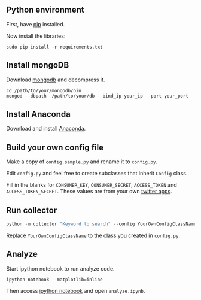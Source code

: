 ## Python environment

First, have [pip](https://pip.pypa.io/en/latest/installing.html) installed.

Now install the libraries:

``` shell
sudo pip install -r requirements.txt
```

## Install mongoDB

Download [mongodb](http://www.mongodb.org/downloads) and decompress it.

``` shell
cd /path/to/your/mongodb/bin
mongod --dbpath  /path/to/your/db --bind_ip your_ip --port your_port
```

## Install Anaconda

Download and install [Anaconda](http://continuum.io/downloads).

## Build your own config file

Make a copy of `config.sample.py` and rename it to `config.py`.

Edit `config.py` and feel free to create subclasses that inherit `Config` class.

Fill in the blanks for `CONSUMER_KEY`, `CONSUMER_SECRET`, `ACCESS_TOKEN` and `ACCESS_TOKEN_SECRET`.
These values are from your own [twitter apps](https://dev.twitter.com/).

## Run collector

``` python
python -m collector "Keyword to search" --config YourOwnConfigClassName
```

Replace `YourOwnConfigClassName` to the class you created in `config.py`.

## Analyze

Start ipython notebook to run analyze code.

``` shell
ipython notebook --matplotlib=inline
```

Then access [ipython notebook](http://localhost:8888)
and open `analyze.ipynb`.
